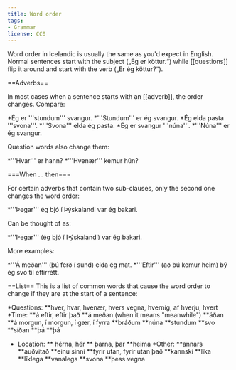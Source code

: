 ```yaml
---
title: Word order
tags:
- Grammar
license: CC0
---
```


Word order in Icelandic is usually the same as you'd expect in English. Normal sentences start with the subject („Ég er köttur.“) while [[questions]] flip it around and start with the verb („Er ég köttur?“).

==Adverbs==
<level level="a1"/>

In most cases when a sentence starts with an [[adverb]], the order changes. Compare:

*Ég er '''stundum''' svangur.
*'''Stundum''' er ég svangur.
*Ég elda pasta '''svona'''.
*'''Svona''' elda ég pasta.
*Ég er svangur '''núna'''.
*'''Núna''' er ég svangur.

Question words also change them:

*'''Hvar''' er hann?
*'''Hvenær''' kemur hún?

===When ... then===
<level level="b1"/>

For certain adverbs that contain two sub-clauses, only the second one changes the word order:

*'''Þegar''' ég bjó í Þýskalandi var ég bakari.

Can be thought of as:

*'''Þegar''' (ég bjó í Þýskalandi) var ég bakari.

More examples:

*'''Á meðan''' (þú ferð í sund) elda ég mat.
*'''Eftir''' (að þú kemur heim) bý ég svo til eftirrétt.

==List==
This is a list of common words that cause the word order to change if they are at the start of a sentence:

*Questions:
**hver, hvar, hvenær, hvers vegna, hvernig, af hverju, hvert
*Time:
**á eftir, eftir það
**á meðan (when it means "meanwhile")
**áðan
**á morgun, í morgun, í gær, í fyrra
**bráðum
**núna
**stundum
**svo
**síðan
**þá
**þá
* Location:
** hérna, hér
** þarna, þar
**heima
*Other:
**annars
**auðvitað
**einu sinni
**fyrir utan, fyrir utan það
**kannski
**líka
**líklega
**vanalega
**svona
**þess vegna